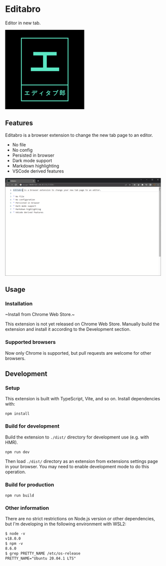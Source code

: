 # Editabro

Editor in new tab.

<img src="images/logo.png" alt="logo" width="256" height="256">

## Features

Editabro is a browser extension to change the new tab page to an editor.

- No file
- No config
- Persisted in browser
- Dark mode support
- Markdown highlighting
- VSCode derived features

![](images/screenshot.png)

## Usage

### Installation

~Install from Chrome Web Store.~

This extension is not yet released on Chrome Web Store.
Manually build the extension and install it according to the Development section.

### Supported browsers

Now only Chrome is supported, but pull requests are welcome for other browsers.

## Development

### Setup

This extension is built with TypeScript, Vite, and so on.
Install dependencies with:

```
npm install
```

### Build for development

Build the extension to `./dist/` directory for development use (e.g. with HMR).

```
npm run dev
```

Then load `./dist/` directory as an extension from extensions settings page in your browser.
You may need to enable development mode to do this operation.

### Build for production

```
npm run build
```

### Other information

There are no strict restrictions on Node.js version or other dependencies,
but I'm developing in the following environment with WSL2:

```console
$ node -v
v18.0.0
$ npm -v
8.6.0
$ grep PRETTY_NAME /etc/os-release
PRETTY_NAME="Ubuntu 20.04.1 LTS"
```
